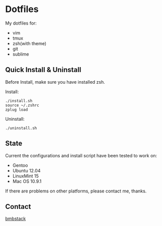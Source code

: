 # Dotfiles #

My dotfiles for:

* vim
* tmux
* zsh(with theme)
* git
* sublime

## Quick Install & Uninstall ##

Before Install, make sure you have installed zsh.

Install:

	./install.sh
    source ~/.zshrc
    zplug load

Uninstall:

	./uninstall.sh

## State ##

Current the configurations and install script have been tested to work on:

* Gentoo
* Ubuntu 12.04
* LinuxMint 15
* Mac OS 10.9.1

If there are problems on other platforms, please contact me, thanks.

## Contact ##

[bmbstack](http://bmbstack.com/) 
